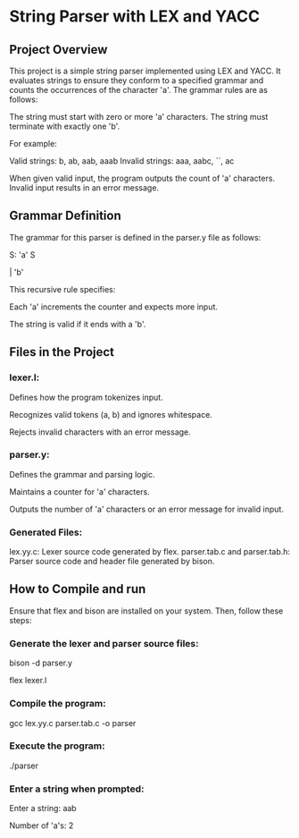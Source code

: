# String Parser with LEX and YACC
## Project Overview
This project is a simple string parser implemented using LEX and YACC. It evaluates strings to ensure they conform to a specified grammar and counts the occurrences of the character 'a'. The grammar rules are as follows:

The string must start with zero or more 'a' characters.
The string must terminate with exactly one 'b'.

For example:

Valid strings: b, ab, aab, aaab
Invalid strings: aaa, aabc, ``, ac

When given valid input, the program outputs the count of 'a' characters. Invalid input results in an error message.

## Grammar Definition
The grammar for this parser is defined in the parser.y file as follows:

S: 'a' S       

 | 'b'  
 
This recursive rule specifies:

Each 'a' increments the counter and expects more input.

The string is valid if it ends with a 'b'.

## Files in the Project
### lexer.l:

Defines how the program tokenizes input.

Recognizes valid tokens (a, b) and ignores whitespace.

Rejects invalid characters with an error message.

### parser.y:

Defines the grammar and parsing logic.

Maintains a counter for 'a' characters.

Outputs the number of 'a' characters or an error message for invalid input.

### Generated Files:

lex.yy.c: Lexer source code generated by flex.
parser.tab.c and parser.tab.h: Parser source code and header file generated by bison.

## How to Compile and run
Ensure that flex and bison are installed on your system. Then, follow these steps:

### Generate the lexer and parser source files:
bison -d parser.y

flex lexer.l


### Compile the program:


gcc lex.yy.c parser.tab.c -o parser

### Execute the program:


./parser

### Enter a string when prompted:


Enter a string: aab

Number of 'a's: 2
